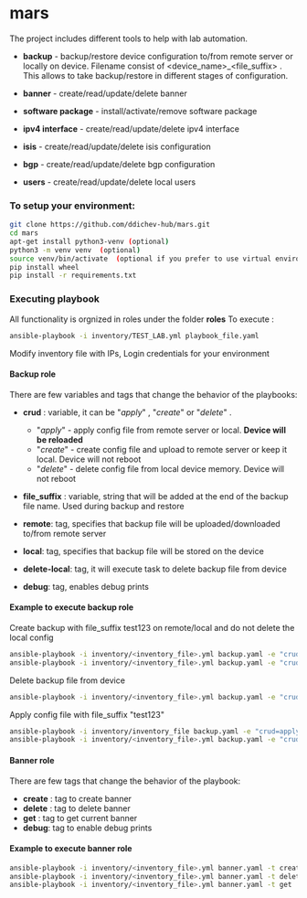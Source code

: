 # mars
The project includes different tools to help with lab automation.
- __backup__ - backup/restore device configuration to/from remote server or locally on device. 
               Filename consist of <device_name>_<file_suffix> . This allows to take backup/restore in different stages of configuration.

- __banner__ - create/read/update/delete banner 

- __software package__ - install/activate/remove software package

- __ipv4 interface__ - create/read/update/delete ipv4 interface

- __isis__ - create/read/update/delete isis configuration

- __bgp__ - create/read/update/delete bgp configuration

- __users__ - create/read/update/delete local users



### To setup your environment:
```bash
git clone https://github.com/ddichev-hub/mars.git
cd mars
apt-get install python3-venv (optional)
python3 -m venv venv  (optional)
source venv/bin/activate  (optional if you prefer to use virtual environment)
pip install wheel
pip install -r requirements.txt
```


### __Executing playbook__

All functionality is orgnized in roles under the folder __roles__
To execute :
```bash
ansible-playbook -i inventory/TEST_LAB.yml playbook_file.yaml 
```

Modify inventory file with IPs, Login credentials for your environment

#### __Backup role__

There are few variables and tags that change the behavior of the playbooks:
 - __crud__ : variable, it can be "_apply_" , "_create_" or "_delete_" .
    - "_apply_" - apply config file from remote server or local. __Device will be reloaded__
    - "_create_" - create config file and upload to remote server or keep it local. Device will not reboot
    - "_delete_" - delete config file from local device memory. Device will not reboot

 - __file_suffix__ : variable, string that will be added at the end of the backup file name. Used during backup and restore

 - __remote__: tag, specifies that backup file will be uploaded/downloaded to/from remote server
 - __local__: tag, specifies that backup file will be stored on the device
 - __delete-local__: tag, it will execute task to delete backup file from device
 - __debug__: tag, enables debug prints

#### __Example to execute backup role__
 Create backup with file_suffix test123 on remote/local and do not delete the local config
```bash
ansible-playbook -i inventory/<inventory_file>.yml backup.yaml -e "crud=create file_suffix=test123" -t [remote|local] --skip-tags delete-local,debug
ansible-playbook -i inventory/<inventory_file>.yml backup.yaml -e "crud=create file_suffix=test123" -t remote --skip-tags debug
```

Delete backup file from device
```bash
ansible-playbook -i inventory/<inventory_file>.yml backup.yaml -e "crud=delete file_suffix=test123" -t local --skip-tags debug
```

Apply config file with file_suffix "test123" 
```bash
ansible-playbook -i inventory/inventory_file backup.yaml -e "crud=apply, file_suffix=test123"  -t [local|remote] --skip-tags debug
ansible-playbook -i inventory/<inventory_file>.yml backup.yaml -e "crud=apply file_suffix=test123" -t remote
```

#### __Banner role__


There are few tags that change the behavior of the playbook:
 - __create__ : tag to create banner
 - __delete__ : tag to delete banner
 - __get__ : tag to get current banner 
 - __debug__: tag to enable debug prints

#### __Example to execute banner role__
```bash
ansible-playbook -i inventory/<inventory_file>.yml banner.yaml -t create --skip-tags debug
ansible-playbook -i inventory/<inventory_file>.yml banner.yaml -t delete --skip-tags debug
ansible-playbook -i inventory/<inventory_file>.yml banner.yaml -t get  --skip-tags debug
```